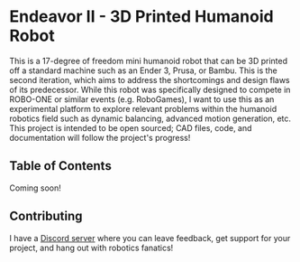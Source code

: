 # Endeavor II - 3D Printed Humanoid Robot
This is a 17-degree of freedom mini humanoid robot that can be 3D printed off a standard machine such as an Ender 3, Prusa, or Bambu.  This is the second iteration, which aims to address the shortcomings and design flaws of its predecessor.  While this robot was specifically designed to compete in ROBO-ONE or similar events (e.g. RoboGames), I want to use this as an experimental platform to explore relevant problems within the humanoid robotics field such as dynamic balancing, advanced motion generation, etc.  This project is intended to be open sourced; CAD files, code, and documentation will follow the project's progress!

## Table of Contents
Coming soon!

## Contributing
I have a [Discord server] where you can leave feedback, get support for your project, and hang out with robotics fanatics!

[Discord server]:https://discord.gg/Gm2sCxpUSx
